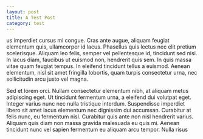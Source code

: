 ```yaml
--- 
layout: post
title: A Test Post
category: test
---
```


us imperdiet cursus mi congue. Cras ante augue, aliquam feugiat elementum quis, ullamcorper id lacus. Phasellus quis lectus nec elit pretium scelerisque. Aliquam leo felis, semper vel pellentesque id, tincidunt sed nisi. In lacus diam, faucibus ut euismod non, hendrerit quis sem. In quis massa vitae quam feugiat tempus. In eleifend tincidunt tellus a euismod. Aenean elementum, nisl sit amet fringilla lobortis, quam turpis consectetur urna, nec sollicitudin arcu justo vel magna.

Sed et lorem orci. Nullam consectetur elementum nibh, at aliquam metus adipiscing eget. Ut tincidunt fermentum urna, a eleifend dui volutpat eget. Integer varius nunc nec nulla tristique interdum. Suspendisse imperdiet libero sit amet lacus elementum nec dignissim dui accumsan. Curabitur at felis nunc, eu fermentum nisl. Curabitur quis ante non nisl hendrerit varius. Aliquam quis diam non massa gravida malesuada eu quis mi. Aenean tincidunt nunc vel sapien fermentum eu aliquam arcu tempor. Nulla risus
